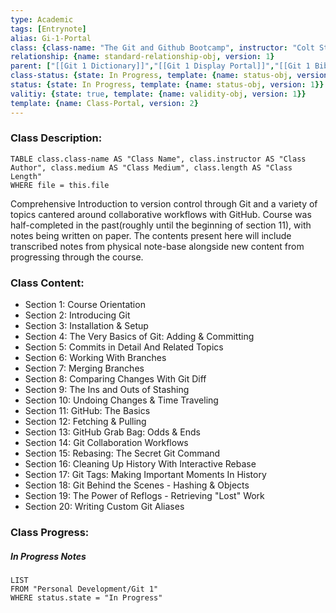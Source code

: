 ```yaml
---
type: Academic
tags: [Entrynote]
alias: Gi-1-Portal
class: {class-name: "The Git and Github Bootcamp", instructor: "Colt Steele", medium: Online Course, start-date: 2023-04-25, online-platform: Udemy, length: 17 hours, class-alias: Gi-1, template: {name: class-online-course-obj, version: 1}}
relationship: {name: standard-relationship-obj, version: 1}
parent: ["[[Git 1 Dictionary]]","[[Git 1 Display Portal]]","[[Git 1 Bibliography]]"]
class-status: {state: In Progress, template: {name: status-obj, version: 1}}
status: {state: In Progress, template: {name: status-obj, version: 1}}
valitiy: {state: true, template: {name: validity-obj, version: 1}}
template: {name: Class-Portal, version: 2} 
---
```

### Class Description:

```dataview
TABLE class.class-name AS "Class Name", class.instructor AS "Class Author", class.medium AS "Class Medium", class.length AS "Class Length"
WHERE file = this.file
```

Comprehensive Introduction to version control through Git and a variety of topics cantered around collaborative workflows with GitHub. Course was half-completed in the past(roughly until the beginning of section 11), with notes being written on paper. The contents present here will include transcribed notes from physical note-base alongside new content from progressing through the course.  

### Class Content:

- Section 1: Course Orientation
- Section 2: Introducing Git
- Section 3: Installation & Setup
- Section 4: The Very Basics of Git: Adding & Committing 
- Section 5: Commits in Detail And Related Topics
- Section 6: Working With Branches
- Section 7: Merging Branches
- Section 8: Comparing Changes With Git Diff
- Section 9: The Ins and Outs of Stashing
- Section 10: Undoing Changes & Time Traveling
- Section 11: GitHub: The Basics
- Section 12: Fetching & Pulling
- Section 13: GitHub Grab Bag: Odds & Ends
- Section 14: Git Collaboration Workflows
- Section 15: Rebasing: The Secret Git Command
- Section 16: Cleaning Up History With Interactive Rebase
- Section 17: Git Tags: Making Important Moments In History
- Section 18: Git Behind the Scenes - Hashing & Objects
- Section 19: The Power of Reflogs - Retrieving "Lost" Work
- Section 20: Writing Custom Git Aliases

### Class Progress: 

##### In Progress Notes
```dataview
LIST 
FROM "Personal Development/Git 1"
WHERE status.state = "In Progress" 
```







